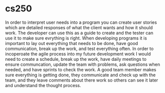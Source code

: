 # cs250

In order to interpret user needs into a program you can create user stories which are detailed responses of what the client wants and how it should work. The developer can use this as a guide to create and the tester can use it to make sure evrything is right. When developing programs it is important to lay out everything that needs to be done, have good communication, break up the work, and test everything often. In order to incoperoate the agile process into my future development work I would need to create a schedule, break up the work, have daily meetings to ensure communcation, update the team with problems, ask questions when needed, and have sprints to check the work. A good team member makes sure everything is getting done, they communicate and check up with the team, and they leave comments about there work so others can see it later and understand the thought process. 
